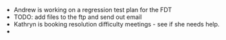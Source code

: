 - Andrew is working on a regression test plan for the FDT
- TODO: add files to the ftp and send out email
- Kathryn is booking resolution difficulty meetings - see if she needs help.
- 
